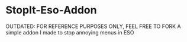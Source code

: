 # StopIt-Eso-Addon

OUTDATED: FOR REFERENCE PURPOSES ONLY, FEEL FREE TO FORK
A simple addon I made to stop annoying menus in ESO
